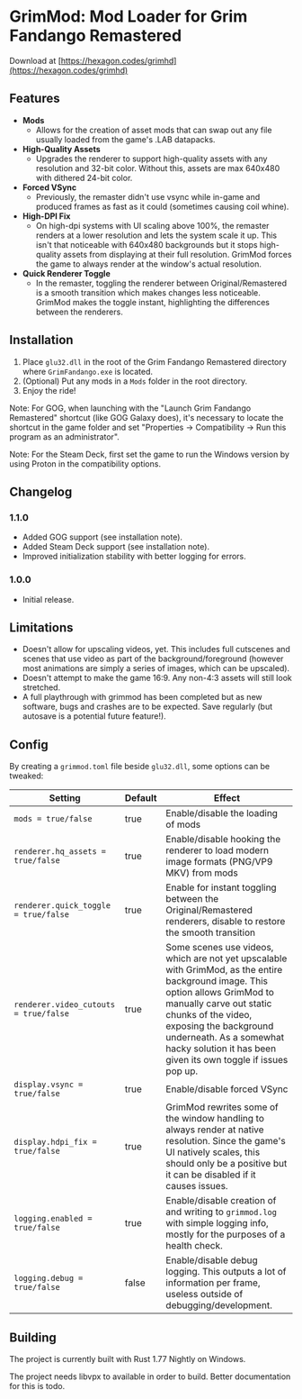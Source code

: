 # GrimMod: Mod Loader for Grim Fandango Remastered

Download at [https://hexagon.codes/grimhd](https://hexagon.codes/grimhd)

## Features

* **Mods**
  - Allows for the creation of asset mods that can swap out any file usually loaded from the game's .LAB datapacks.
* **High-Quality Assets**
  - Upgrades the renderer to support high-quality assets with any resolution and 32-bit color. Without this, assets are max 640x480 with dithered 24-bit color.
* **Forced VSync**
  - Previously, the remaster didn't use vsync while in-game and produced frames as fast as it could (sometimes causing coil whine).
* **High-DPI Fix**
  - On high-dpi systems with UI scaling above 100%, the remaster renders at a lower resolution and lets the system scale it up. This isn't that noticeable with 640x480 backgrounds but it stops high-quality assets from displaying at their full resolution. GrimMod forces the game to always render at the window's actual resolution.
* **Quick Renderer Toggle**
  - In the remaster, toggling the renderer between Original/Remastered is a smooth transition which makes changes less noticeable. GrimMod makes the toggle instant, highlighting the differences between the renderers.

## Installation

1. Place `glu32.dll` in the root of the Grim Fandango Remastered directory where `GrimFandango.exe` is located.
4. (Optional) Put any mods in a `Mods` folder in the root directory.
5. Enjoy the ride!

Note: For GOG, when launching with the "Launch Grim Fandango Remastered" shortcut (like GOG Galaxy does), it's necessary to locate the shortcut in the game folder and set "Properties -> Compatibility -> Run this program as an administrator".

Note: For the Steam Deck, first set the game to run the Windows version by using Proton in the compatibility options.

## Changelog
  ### 1.1.0
  - Added GOG support (see installation note).
  - Added Steam Deck support (see installation note).
  - Improved initialization stability with better logging for errors.
  ### 1.0.0
  - Initial release.

## Limitations

* Doesn't allow for upscaling videos, yet. This includes full cutscenes and scenes that use video as part of the background/foreground (however most animations are simply a series of images, which can be upscaled).
* Doesn't attempt to make the game 16:9. Any non-4:3 assets will still look stretched.
* A full playthrough with grimmod has been completed but as new software, bugs and crashes are to be expected. Save regularly (but autosave is a potential future feature!).

## Config

By creating a `grimmod.toml` file beside `glu32.dll`, some options can be tweaked:

| Setting                               | Default | Effect |
| ------------------------------------- | ------- | ------ |
| `mods = true/false`                   | true    | Enable/disable the loading of mods |
| `renderer.hq_assets = true/false`     | true    | Enable/disable hooking the renderer to load modern image formats (PNG/VP9 MKV) from mods |
| `renderer.quick_toggle = true/false`  | true    | Enable for instant toggling between the Original/Remastered renderers, disable to restore the smooth transition |
| `renderer.video_cutouts = true/false` | true    | Some scenes use videos, which are not yet upscalable with GrimMod, as the entire background image. This option allows GrimMod to manually carve out static chunks of the video, exposing the background underneath. As a somewhat hacky solution it has been given its own toggle if issues pop up. |
| `display.vsync = true/false`          | true    | Enable/disable forced VSync |
| `display.hdpi_fix = true/false`       | true    | GrimMod rewrites some of the window handling to always render at native resolution. Since the game's UI natively scales, this should only be a positive but it can be disabled if it causes issues. |
| `logging.enabled = true/false`        | true    | Enable/disable creation of and writing to `grimmod.log` with simple logging info, mostly for the purposes of a health check. |
| `logging.debug = true/false`          | false   | Enable/disable debug logging. This outputs a lot of information per frame, useless outside of debugging/development. |

## Building

The project is currently built with Rust 1.77 Nightly on Windows.

The project needs libvpx to available in order to build. Better documentation for this is todo.
